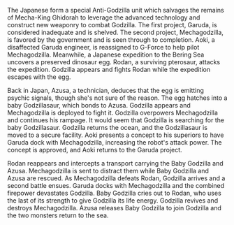 <!-- Godzilla VS Mechagodzilla (1993) -->

The Japanese form a special Anti-Godzilla unit which salvages the remains of Mecha-King Ghidorah to leverage the advanced technology and construct new weaponry to combat Godzilla. The first project, Garuda, is considered inadequate and is shelved. The second project, Mechagodzilla, is favored by the government and is seen through to completion. Aoki, a disaffected Garuda engineer, is reassigned to G-Force to help pilot Mechagodzilla. Meanwhile, a Japanese expedition to the Bering Sea uncovers a preserved dinosaur egg. Rodan, a surviving pterosaur, attacks the expedition. Godzilla appears and fights Rodan while the expedition escapes with the egg.

Back in Japan, Azusa, a technician, deduces that the egg is emitting psychic signals, though she's not sure of the reason. The egg hatches into a baby Godzillasaur, which bonds to Azusa. Godzilla appears and Mechagodzilla is deployed to fight it. Godzilla overpowers Mechagodzilla and continues his rampage. It would seem that Godzilla is searching for the baby Godzillasaur. Godzilla returns the ocean, and the Godzillasaur is moved to a secure facility. Aoki presents a concept to his superiors to have Garuda dock with Mechagodzilla, increasing the robot's attack power. The concept is approved, and Aoki returns to the Garuda project.

Rodan reappears and intercepts a transport carrying the Baby Godzilla and Azusa. Mechagodzilla is sent to distract them while Baby Godzilla and Azusa are rescued. As Mechagodzilla defeats Rodan, Godzilla arrives and a second battle ensues. Garuda docks with Mechagodzilla and the combined firepower devastates Godzilla. Baby Godzilla cries out to Rodan, who uses the last of its strength to give Godzilla its life energy. Godzilla revives and destroys Mechagodzilla. Azusa releases Baby Godzilla to join Godzilla and the two monsters return to the sea.